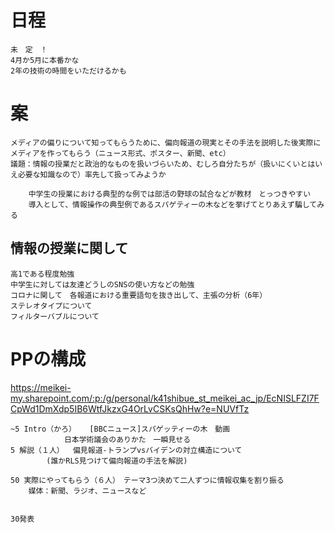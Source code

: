 # 日程
    未　定　！
    4月か5月に本番かな
    2年の技術の時間をいただけるかも
# 案
    メディアの偏りについて知ってもらうために、偏向報道の現実とその手法を説明した後実際にメディアを作ってもらう（ニュース形式、ポスター、新聞、etc）
    議題：情報の授業だと政治的なものを扱いづらいため、むしろ自分たちが（扱いにくいとはいえ必要な知識なので）率先して扱ってみようか

    	中学生の授業における典型的な例では部活の野球の試合などが教材　とっつきやすい
        導入として、情報操作の典型例であるスパゲティーの木などを挙げてとりあえず騙してみる

## 情報の授業に関して
    高1である程度勉強
    中学生に対しては友達どうしのSNSの使い方などの勉強
    コロナに関して　各報道における重要語句を抜き出して、主張の分析（6年）
    ステレオタイプについて
    フィルターバブルについて

# PPの構成

https://meikei-my.sharepoint.com/:p:/g/personal/k41shibue_st_meikei_ac_jp/EcNISLFZI7FCpWd1DmXdp5IB6WtfJkzxG4OrLvCSKsQhHw?e=NUVfTz

    ~5 Intro（かろ）   [BBCニュース]スパゲッティーの木　動画
                日本学術議会のありかた　一瞬見せる
    5 解説（１人）  偏見報道-トランプvsバイデンの対立構造について
            (誰かRLS見つけて偏向報道の手法を解説)
            
    50 実際にやってもらう（６人）　テーマ3つ決めて二人ずつに情報収集を割り振る
        媒体：新聞、ラジオ、ニュースなど
        

    30発表


